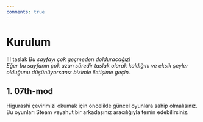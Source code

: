 ```yaml
---
comments: true
---
```


# Kurulum

!!! taslak
	*Bu sayfayı çok geçmeden dolduracağız!  
	Eğer bu sayfanın çok uzun süredir taslak olarak kaldığını ve eksik şeyler olduğunu düşünüyorsanız bizimle iletişime geçin.*

## 1. 07th-mod 

Higurashi çevirimizi okumak için öncelikle güncel oyunlara sahip olmalısınız. Bu oyunları Steam veyahut bir arkadaşınız aracılığıyla temin edebilirsiniz.